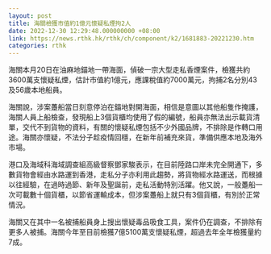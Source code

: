 ```yaml
---
layout: post
title: 海關檢獲市值約1億元懷疑私煙拘2人
date: 2022-12-30 12:29:48.000000000 +08:00
link: https://news.rthk.hk/rthk/ch/component/k2/1681883-20221230.htm
categories: rthk
---
```


海關本月20日在油麻地錨地一帶海面，偵破一宗大型走私香煙案件，檢獲共約3600萬支懷疑私煙，估計市值約1億元，應課稅值約7000萬元，拘捕2名分別43及56歲本地船員。

海關說，涉案躉船當日刻意停泊在錨地對開海面，相信是意圖以其他船隻作掩護，海關人員上船檢查，發現船上3個貨櫃均使用了假的編號，船員亦無法出示載貨清單，交代不到貨物的資料，有關的懷疑私煙包括不少外國品牌，不排除是作轉口用途。海關亦懷疑，不法分子趁疫情回穩，在新年前補充來貨，準備供應本地及海外市場。

港口及海域科海域調查組高級督察鄧家駿表示，在目前陸路口岸未完全開通下，多數貨物會經由水路運到香港，走私分子亦利用此趨勢，將貨物經水路運送，而根據以往經驗，在過時過節、新年及聖誕前，走私活動特別活躍。他又說，一般躉船一次可載數十個貨櫃，以節省運輸成本，但涉案躉船上就只有3個貨櫃，有別於正常情況。

海關又在其中一名被捕船員身上搜出懷疑毒品吸食工具，案件仍在調查，不排除有更多人被捕。海關今年至目前檢獲7億5100萬支懷疑私煙，超過去年全年檢獲量約7成。
